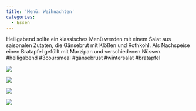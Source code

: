 ```yaml
---
title: 'Menü: Weihnachten'
categories:
  - Essen
---
```


Heiligabend sollte ein klassisches Menü werden mit einem Salat aus saisonalen Zutaten, die Gänsebrut mit Klößen und Rothkohl.
Als Nachspeise einen Bratapfel gefüllt mit Marzipan und verschiedenen Nüssen.
#heiligabend #3coursmeal #gänsebrust #wintersalat #bratapfel

![](..\..\.\assets\2020-12-24-sonntag\1.jpg)

![](..\..\.\assets\2020-12-24-sonntag\2.jpg)

![](..\..\.\assets\2020-12-24-sonntag\3.jpg)

![](..\..\.\assets\2020-12-24-sonntag\4.jpg)


